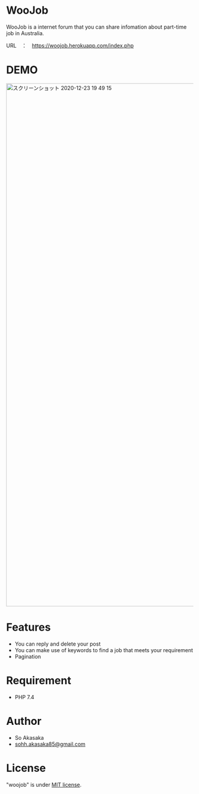 # WooJob
 
WooJob is a internet forum that you can share infomation about part-time job in Australia.

URL　：　https://woojob.herokuapp.com/index.php
 
# DEMO

<img width="1404" alt="スクリーンショット 2020-12-23 19 49 15" src="https://user-images.githubusercontent.com/67961122/102989377-dbae3d80-4558-11eb-827f-ab33ca25bd61.png">

# Features

- You can reply and delete your post
- You can make use of keywords to find a job that meets your requirement
- Pagination

# Requirement
 
* PHP 7.4
 
# Author
 
* So Akasaka
* sohh.akasaka85@gmail.com
 
# License
 
"woojob" is under [MIT license](https://en.wikipedia.org/wiki/MIT_License).
